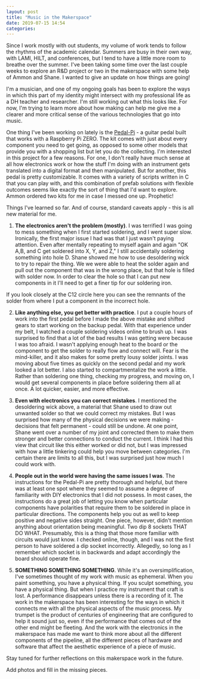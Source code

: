 ```yaml
---
layout: post
title: "Music in the Makerspace"
date: 2019-07-15 14:54
categories:
---
```

Since I work mostly with out students, my volume of work tends to follow the rhythms of the academic calendar. Summers are busy in their own way, with LAMI, HILT, and conferences, but I tend to have a little more room to breathe over the summer. I've been taking some time over the last couple weeks to explore an R&D project or two in the makerspace with some help of Ammon and Shane. I wanted to give an update on how things are going!

I'm a musician, and one of my ongoing goals has been to explore the ways in which this part of my identity might intersect with my professional life as a DH teacher and researcher. I'm still working out what this looks like. For now, I'm trying to learn more about how making can help me give me a clearer and more critical sense of the various technologies that go into music.

One thing I've been working on lately is the [Pedal-Pi](https://www.electrosmash.com/pedal-pi) - a guitar pedal built that works with a Raspberry Pi ZERO. The kit comes with just about every component you need to get going, as opposed to some other models that provide you with a shopping list but let you do the collecting. I'm interested in this project for a few reasons. For one, I don't really have much sense at all how electronics work or how the stuff I'm doing with an instrument gets translated into a digital format and then manipulated. But for another, this pedal is pretty customizable. It comes with a variety of scripts written in C that you can play with, and this combination of prefab solutions with flexible outcomes seems like exactly the sort of thing that I'd want to explore. Ammon ordered two kits for me in case I messed one up. Prophetic!

Things I've learned so far. And of course, standard caveats apply - this is all new material for me.

1. **The electronics aren't the problem (mostly)**. I was terrified I was going to mess something when I first started soldering, and I went super slow. Ironically, the first major issue I had was that I just wasn't paying attention. Even after mentally repeating to myself again and again "OK A,B, and C get soldered into X, Y, and Z," I still accidentally soldering something into hole D. Shane showed me how to use desoldering wick to try to repair the thing. We we were able to heat the solder again and pull out the component that was in the wrong place, but that hole is filled with solder now. In order to clear the hole so that I can put new components in it I'll need to get a finer tip for our soldering iron.

If you look closely at the C12 circle here you can see the remnants of the solder from where I put a component in the incorrect hole.

2. **Like anything else, you get better with practice**. I put a couple hours of work into the first pedal before I made the above mistake and shifted gears to start working on the backup pedal. With that experience under my belt, I watched a couple soldering videos online to brush up. I was surprised to find that a lot of the bad results I was getting were because I was too afraid. I wasn't applying enough heat to the board or the component to get the solder to really flow and connect will. Fear is the mind-killer, and it also makes for some pretty lousy solder joints. I was moving about five times as quickly on the second pedal and my work looked a lot better. I also started to compartmentalize the work a little. Rather than soldering one thing, checking my progress, and moving on, I would get several components in place before soldering them all at once. A lot quicker, easier, and more effective.

3. **Even with electronics you can correct mistakes**. I mentioned the desoldering wick above, a material that Shane used to draw out unwanted solder so that we could correct my mistakes. But I was surprised how many of the physical decisions we were making - decisions that felt permanent - could still be undone. At one point, Shane went over a number of my joint and corrected them to make them stronger and better connections to conduct the current. I think I had this view that circuit like this either worked or did not, but I was impressed with how a little tinkering could help you move between categories. I'm certain there are limits to all this, but I was surprised just how much I could work with.

4. **People out in the world were having the same issues I was**. The instructions for the Pedal-Pi are pretty thorough and helpful, but there was at least one spot where they seemed to assume a degree of familiarity with DIY electronics that I did not possess. In most cases, the instructions do a great job of letting you know when particular components have polarities that require them to be soldered in place in particular directions. The components help you out as well to keep positive and negative sides straight. One piece, however, didn't mention anything about orientation being meaningful. Two dip 8 sockets THAT DO WHAT. Presumably, this is a thing that those more familiar with circuits would just know. I checked online, though, and I was not the first person to have soldered a dip socket incorrectly. Allegedly, so long as I remember which socket is in backwards and adapt accordingly the board should operate fine.

5. **SOMETHING SOMETHING SOMETHING**. While it's an oversimplification, I've sometimes thought of my work with music as ephemeral. When you paint something, you have a physical thing. If you sculpt something, you have a physical thing. But when I practice my instrument that craft is lost. A performance disappears unless there is a recording of it. The work in the makerspace has been interesting for the ways in which it connects me with all the physical aspects of the music process. My trumpet is the product of centuries of engineering that are configured to help it sound just so, even if the performance that comes out of the other end might be fleeting. And the work with the electronics in the makerspace has made me want to think more about all the different components of the pipeline, all the different pieces of hardware and software that affect the aesthetic experience of a piece of music.

Stay tuned for further reflections on this makerspace work in the future.

Add photos and fill in the missing pieces.
